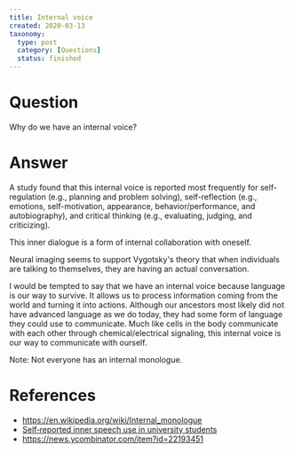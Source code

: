 ```yaml
---
title: Internal voice
created: 2020-03-13
taxonomy:
  type: post
  category: [Questions]
  status: finished
---
```


# Question
Why do we have an internal voice?

# Answer
A study found that this internal voice is reported most frequently for self-regulation (e.g., planning and problem solving), self-reflection (e.g., emotions, self-motivation, appearance, behavior/performance, and autobiography), and critical thinking (e.g., evaluating, judging, and criticizing).

This inner dialogue is a form of internal collaboration with oneself.

Neural imaging seems to support Vygotsky's theory that when individuals are talking to themselves, they are having an actual conversation.

I would be tempted to say that we have an internal voice because language is our way to survive. It allows us to process information coming from the world and turning it into actions. Although our ancestors most likely did not have advanced language as we do today, they had some form of language they could use to communicate. Much like cells in the body communicate with each other through chemical/electrical signaling, this internal voice is our way to communicate with ourself.

Note: Not everyone has an internal monologue.

# References
* https://en.wikipedia.org/wiki/Internal_monologue
* [Self‐reported inner speech use in university students](https://doi.org/10.1002%2Facp.3404)
* https://news.ycombinator.com/item?id=22193451
